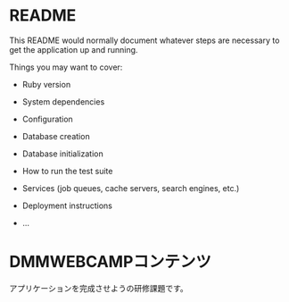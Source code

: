 # README

This README would normally document whatever steps are necessary to get the
application up and running.

Things you may want to cover:

* Ruby version

* System dependencies

* Configuration

* Database creation

* Database initialization

* How to run the test suite

* Services (job queues, cache servers, search engines, etc.)

* Deployment instructions

* ...
 # DMMWEBCAMPコンテンツ
 アプリケーションを完成させようの研修課題です。
